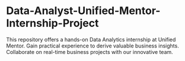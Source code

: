 # Data-Analyst-Unified-Mentor-Internship-Project
This repository offers a hands-on Data Analytics internship at Unified Mentor. Gain practical experience to derive valuable business insights. Collaborate on real-time business projects with our innovative team.
